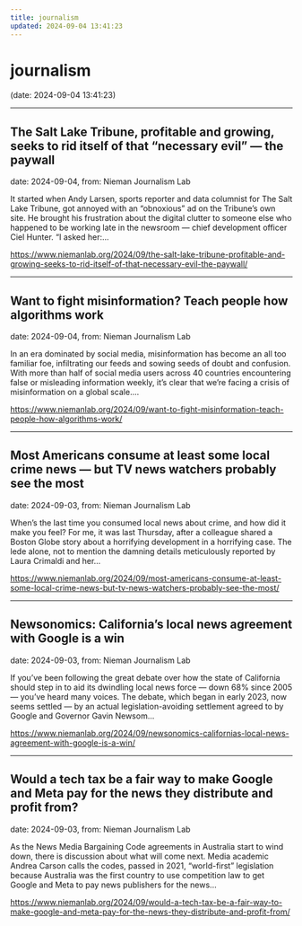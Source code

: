 ```yaml
---
title: journalism
updated: 2024-09-04 13:41:23
---
```


# journalism

(date: 2024-09-04 13:41:23)

---

## The Salt Lake Tribune, profitable and growing, seeks to rid itself of that “necessary evil” — the paywall

date: 2024-09-04, from: Nieman Journalism Lab

It started when Andy Larsen, sports reporter and data columnist for The Salt Lake Tribune, got annoyed with an &#8220;obnoxious&#8221; ad on the Tribune&#8217;s own site. He brought his frustration about the digital clutter to someone else who happened to be working late in the newsroom — chief development officer Ciel Hunter. &#8220;I asked her:... 

<https://www.niemanlab.org/2024/09/the-salt-lake-tribune-profitable-and-growing-seeks-to-rid-itself-of-that-necessary-evil-the-paywall/>

---

## Want to fight misinformation? Teach people how algorithms work

date: 2024-09-04, from: Nieman Journalism Lab

In an era dominated by social media, misinformation has become an all too familiar foe, infiltrating our feeds and sowing seeds of doubt and confusion. With more than half of social media users across 40 countries encountering false or misleading information weekly, it&#8217;s clear that we&#8217;re facing a crisis of misinformation on a global scale.... 

<https://www.niemanlab.org/2024/09/want-to-fight-misinformation-teach-people-how-algorithms-work/>

---

## Most Americans consume at least some local crime news — but TV news watchers probably see the most

date: 2024-09-03, from: Nieman Journalism Lab

When’s the last time you consumed local news about crime, and how did it make you feel? For me, it was last Thursday, after a colleague shared a Boston Globe story about a horrifying development in a horrifying case. The lede alone, not to mention the damning details meticulously reported by Laura Crimaldi and her... 

<https://www.niemanlab.org/2024/09/most-americans-consume-at-least-some-local-crime-news-but-tv-news-watchers-probably-see-the-most/>

---

## Newsonomics: California’s local news agreement with Google is a win

date: 2024-09-03, from: Nieman Journalism Lab

If you’ve been following the great debate over how the state of California should step in to aid its dwindling local news force — down 68% since 2005 — you’ve heard many voices. The debate, which began in early 2023, now seems settled — by an actual legislation-avoiding settlement agreed to by Google and Governor Gavin Newsom... 

<https://www.niemanlab.org/2024/09/newsonomics-californias-local-news-agreement-with-google-is-a-win/>

---

## Would a tech tax be a fair way to make Google and Meta pay for the news they distribute and profit from?

date: 2024-09-03, from: Nieman Journalism Lab

As the News Media Bargaining Code agreements in Australia start to wind down, there is discussion about what will come next. Media academic Andrea Carson calls the codes, passed in 2021, &#8220;world-first&#8221; legislation because Australia was the first country to use competition law to get Google and Meta to pay news publishers for the news... 

<https://www.niemanlab.org/2024/09/would-a-tech-tax-be-a-fair-way-to-make-google-and-meta-pay-for-the-news-they-distribute-and-profit-from/>

